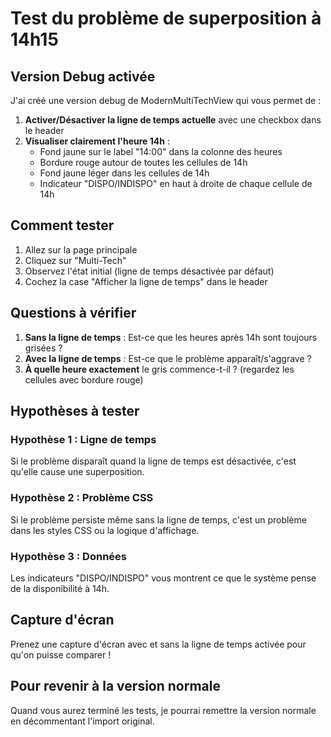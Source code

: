 # Test du problème de superposition à 14h15

## Version Debug activée

J'ai créé une version debug de ModernMultiTechView qui vous permet de :

1. **Activer/Désactiver la ligne de temps actuelle** avec une checkbox dans le header
2. **Visualiser clairement l'heure 14h** :
   - Fond jaune sur le label "14:00" dans la colonne des heures
   - Bordure rouge autour de toutes les cellules de 14h
   - Fond jaune léger dans les cellules de 14h
   - Indicateur "DISPO/INDISPO" en haut à droite de chaque cellule de 14h

## Comment tester

1. Allez sur la page principale
2. Cliquez sur "Multi-Tech"
3. Observez l'état initial (ligne de temps désactivée par défaut)
4. Cochez la case "Afficher la ligne de temps" dans le header

## Questions à vérifier

1. **Sans la ligne de temps** : Est-ce que les heures après 14h sont toujours grisées ?
2. **Avec la ligne de temps** : Est-ce que le problème apparaît/s'aggrave ?
3. **À quelle heure exactement** le gris commence-t-il ? (regardez les cellules avec bordure rouge)

## Hypothèses à tester

### Hypothèse 1 : Ligne de temps
Si le problème disparaît quand la ligne de temps est désactivée, c'est qu'elle cause une superposition.

### Hypothèse 2 : Problème CSS
Si le problème persiste même sans la ligne de temps, c'est un problème dans les styles CSS ou la logique d'affichage.

### Hypothèse 3 : Données
Les indicateurs "DISPO/INDISPO" vous montrent ce que le système pense de la disponibilité à 14h.

## Capture d'écran

Prenez une capture d'écran avec et sans la ligne de temps activée pour qu'on puisse comparer !

## Pour revenir à la version normale

Quand vous aurez terminé les tests, je pourrai remettre la version normale en décommentant l'import original.
